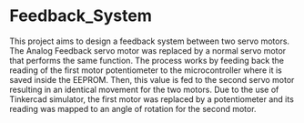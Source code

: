 # Feedback_System
This project aims to design a feedback system between two servo motors. The Analog Feedback servo motor was replaced by a normal servo motor that performs the same function. The process works by feeding back the reading of the first motor potentiometer to the microcontroller where it is saved inside the EEPROM. Then, this value is fed to the second servo motor resulting in an identical movement for the two motors. Due to the use of Tinkercad simulator, the first motor was replaced by a potentiometer and its reading was mapped to an angle of rotation for the second motor.
